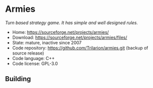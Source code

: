 # Armies

_Turn based strategy game. It has simple and well designed rules._

- Home: https://sourceforge.net/projects/armies/
- Download: https://sourceforge.net/projects/armies/files/
- State: mature, inactive since 2007
- Code repository: https://github.com/Trilarion/armies.git (backup of source release)
- Code language: C++
- Code license: GPL-3.0

## Building

